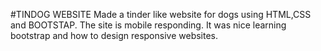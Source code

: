 #TINDOG WEBSITE
 Made a tinder like website for dogs using HTML,CSS and BOOTSTAP.
 The site is mobile responding.
 It was nice learning bootstrap and how to design responsive websites.
